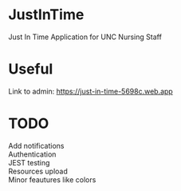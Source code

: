 # JustInTime
Just In Time Application for UNC Nursing Staff

# Useful
Link to admin: https://just-in-time-5698c.web.app

# TODO
Add notifications <br>
Authentication <br>
JEST testing <br>
Resources upload <br>
Minor feautures like colors 
